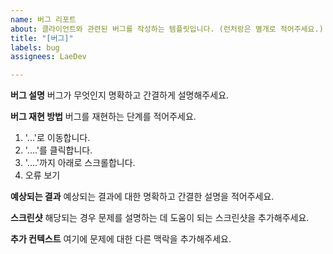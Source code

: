 ```yaml
---
name: 버그 리포트
about: 클라이언트와 관련된 버그를 작성하는 템플릿입니다. (런처랑은 별개로 적어주세요.)
title: "[버그]"
labels: bug
assignees: LaeDev

---
```


**버그 설명**
버그가 무엇인지 명확하고 간결하게 설명해주세요.

**버그 재현 방법**
버그를 재현하는 단계를 적어주세요.
1. '...'로 이동합니다.
2. '....'를 클릭합니다.
3. '....'까지 아래로 스크롤합니다.
4. 오류 보기

**예상되는 결과**
예상되는 결과에 대한 명확하고 간결한 설명을 적어주세요.

**스크린샷**
해당되는 경우 문제를 설명하는 데 도움이 되는 스크린샷을 추가해주세요.

**추가 컨텍스트**
여기에 문제에 대한 다른 맥락을 추가해주세요.
